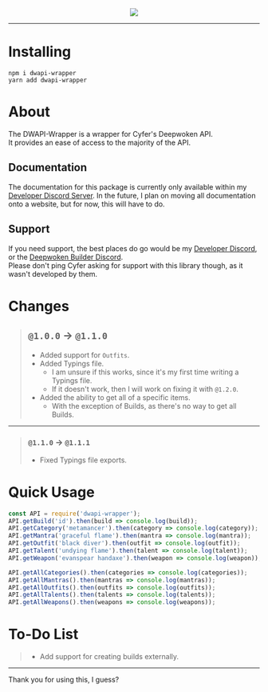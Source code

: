 <div align="center">
    <img src='https://cdn.itsatelo.com/dwapi-wrapper'>
    <hr>
</div>

# Installing
```sh-session
npm i dwapi-wrapper
yarn add dwapi-wrapper
```

# About
The DWAPI-Wrapper is a wrapper for Cyfer's Deepwoken API.<br>
It provides an ease of access to the majority of the API.


## Documentation
The documentation for this package is currently only available within my [Developer Discord Server](https://itsatelo.com/devdisc). In the future, I plan on moving all documentation onto a website, but for now, this will have to do.

## Support
If you need support, the best places do go would be my [Developer Discord](https://itsatelo.com/devdisc), or the [Deepwoken Builder Discord](https://discord.gg/deepwokenbuilder).<br>
Please don't ping Cyfer asking for support with this library though, as it wasn't developed by them.

# Changes
> ## `@1.0.0` -> `@1.1.0`
> - Added support for `Outfits`.
> - Added Typings file.
>   - I am unsure if this works, since it's my first time writing a Typings file.
>   - If it doesn't work, then I will work on fixing it with `@1.2.0`.
> - Added the ability to get all of a specific items.
>   - With the exception of Builds, as there's no way to get all Builds.
<hr>

> ### `@1.1.0` -> `@1.1.1`
> - Fixed Typings file exports.

# Quick Usage
```js
const API = require('dwapi-wrapper');
API.getBuild('id').then(build => console.log(build));
API.getCategory('metamancer').then(category => console.log(category));
API.getMantra('graceful flame').then(mantra => console.log(mantra));
API.getOutfit('black diver').then(outfit => console.log(outfit));
API.getTalent('undying flame').then(talent => console.log(talent));
API.getWeapon('evanspear handaxe').then(weapon => console.log(weapon));

API.getAllCategories().then(categories => console.log(categories));
API.getAllMantras().then(mantras => console.log(mantras));
API.getAllOutfits().then(outfits => console.log(outfits));
API.getAllTalents().then(talents => console.log(talents));
API.getAllWeapons().then(weapons => console.log(weapons));
```

# To-Do List
> - Add support for creating builds externally.

<hr>
Thank you for using this, I guess?